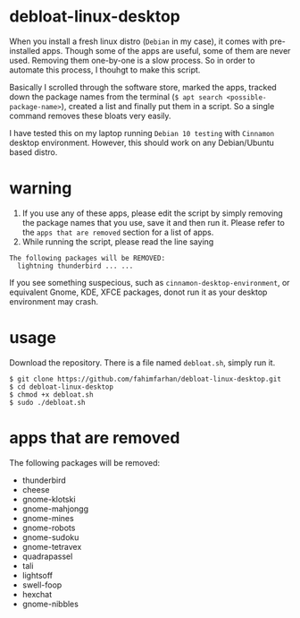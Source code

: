 # debloat-linux-desktop
When you install a fresh linux distro (`Debian` in my case), it comes with pre-installed apps. 
Though some of the apps are useful, some of them are never used. Removing them one-by-one is a 
slow process. So in order to automate this process, I thouhgt to make this script. 

Basically I scrolled through the software store, marked the apps, tracked down the package names 
from the terminal (`$ apt search <possible-package-name>`), created a list and finally put them
in a script. So a single command removes these bloats very easily.

I have tested this on my laptop running `Debian 10 testing` with `Cinnamon` desktop environment. However, this should work on any Debian/Ubuntu based distro.

# warning 
1. If you use any of these apps, please edit the script by simply removing the package names 
that you use, save it and then run it. Please refer to the `apps that are removed` section for 
a list of apps.
2. While running the script, please read the line saying 
```
The following packages will be REMOVED:
  lightning thunderbird ... ...
```
If you see something suspecious, such as `cinnamon-desktop-environment`, or equivalent Gnome, 
KDE, XFCE packages, donot run it as your desktop environment may crash.
# usage
Download the repository. There is a file named `debloat.sh`, simply run it.
```
$ git clone https://github.com/fahimfarhan/debloat-linux-desktop.git
$ cd debloat-linux-desktop
$ chmod +x debloat.sh
$ sudo ./debloat.sh
```

# apps that are removed
The following packages will be removed:
* thunderbird
* cheese 
* gnome-klotski 
* gnome-mahjongg 
* gnome-mines 
* gnome-robots 
* gnome-sudoku 
* gnome-tetravex 
* quadrapassel 
* tali 
* lightsoff 
* swell-foop 
* hexchat 
* gnome-nibbles

